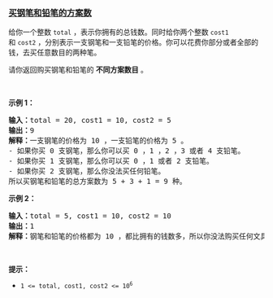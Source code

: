 ### [买钢笔和铅笔的方案数](https://leetcode-cn.com/problems/number-of-ways-to-buy-pens-and-pencils)

<p>给你一个整数&nbsp;<code>total</code>&nbsp;，表示你拥有的总钱数。同时给你两个整数&nbsp;<code>cost1</code> 和&nbsp;<code>cost2</code>&nbsp;，分别表示一支钢笔和一支铅笔的价格。你可以花费你部分或者全部的钱，去买任意数目的两种笔。</p>

<p>请你返回购买钢笔和铅笔的&nbsp;<strong>不同方案数目</strong>&nbsp;。</p>

<p>&nbsp;</p>

<p><strong>示例 1：</strong></p>

<pre><b>输入：</b>total = 20, cost1 = 10, cost2 = 5
<b>输出：</b>9
<b>解释：</b>一支钢笔的价格为 10 ，一支铅笔的价格为 5 。
- 如果你买 0 支钢笔，那么你可以买 0 ，1 ，2 ，3 或者 4 支铅笔。
- 如果你买 1 支钢笔，那么你可以买 0 ，1 或者 2 支铅笔。
- 如果你买 2 支钢笔，那么你没法买任何铅笔。
所以买钢笔和铅笔的总方案数为 5 + 3 + 1 = 9 种。
</pre>

<p><strong>示例 2：</strong></p>

<pre><b>输入：</b>total = 5, cost1 = 10, cost2 = 10
<b>输出：</b>1
<b>解释：</b>钢笔和铅笔的价格都为 10 ，都比拥有的钱数多，所以你没法购买任何文具。所以只有 1 种方案：买 0 支钢笔和 0 支铅笔。
</pre>

<p>&nbsp;</p>

<p><strong>提示：</strong></p>

<ul>
	<li><code>1 &lt;= total, cost1, cost2 &lt;= 10<sup>6</sup></code></li>
</ul>
